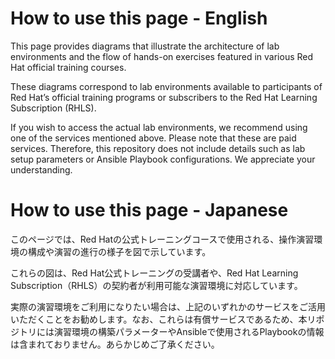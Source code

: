 # How to use this page - English
This page provides diagrams that illustrate the architecture of lab environments and the flow of hands-on exercises featured in various Red Hat official training courses.

These diagrams correspond to lab environments available to participants of Red Hat’s official training programs or subscribers to the Red Hat Learning Subscription (RHLS).

If you wish to access the actual lab environments, we recommend using one of the services mentioned above. Please note that these are paid services. Therefore, this repository does not include details such as lab setup parameters or Ansible Playbook configurations. We appreciate your understanding.

# How to use this page - Japanese
このページでは、Red Hatの公式トレーニングコースで使用される、操作演習環境の構成や演習の進行の様子を図で示しています。

これらの図は、Red Hat公式トレーニングの受講者や、Red Hat Learning Subscription（RHLS）の契約者が利用可能な演習環境に対応しています。

実際の演習環境をご利用になりたい場合は、上記のいずれかのサービスをご活用いただくことをお勧めします。なお、これらは有償サービスであるため、本リポジトリには演習環境の構築パラメーターやAnsibleで使用されるPlaybookの情報は含まれておりません。あらかじめご了承ください。
